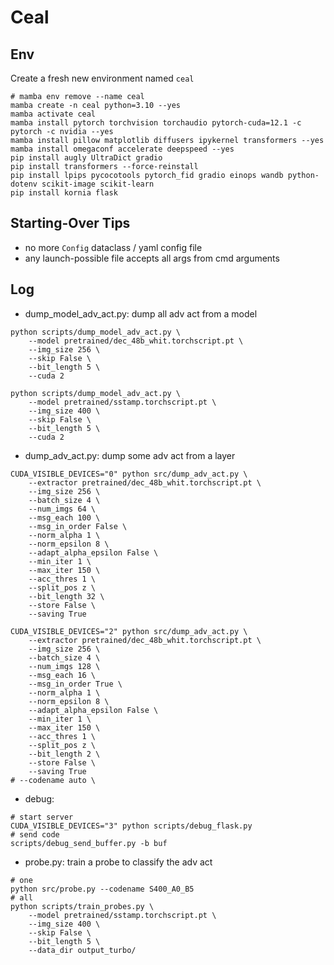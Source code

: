 # Ceal

## Env
Create a fresh new environment named `ceal`

```shell
# mamba env remove --name ceal
mamba create -n ceal python=3.10 --yes
mamba activate ceal
mamba install pytorch torchvision torchaudio pytorch-cuda=12.1 -c pytorch -c nvidia --yes
mamba install pillow matplotlib diffusers ipykernel transformers --yes
mamba install omegaconf accelerate deepspeed --yes
pip install augly UltraDict gradio
pip install transformers --force-reinstall
pip install lpips pycocotools pytorch_fid gradio einops wandb python-dotenv scikit-image scikit-learn 
pip install kornia flask
```


## Starting-Over Tips

- no more `Config` dataclass / yaml config file
- any launch-possible file accepts all args from cmd arguments

## Log

- dump_model_adv_act.py: dump all adv act from a model
```shell
python scripts/dump_model_adv_act.py \
    --model pretrained/dec_48b_whit.torchscript.pt \
    --img_size 256 \
    --skip False \
    --bit_length 5 \
    --cuda 2

python scripts/dump_model_adv_act.py \
    --model pretrained/sstamp.torchscript.pt \
    --img_size 400 \
    --skip False \
    --bit_length 5 \
    --cuda 2
```

- dump_adv_act.py: dump some adv act from a layer
```shell
CUDA_VISIBLE_DEVICES="0" python src/dump_adv_act.py \
    --extractor pretrained/dec_48b_whit.torchscript.pt \
    --img_size 256 \
    --batch_size 4 \
    --num_imgs 64 \
    --msg_each 100 \
    --msg_in_order False \
    --norm_alpha 1 \
    --norm_epsilon 8 \
    --adapt_alpha_epsilon False \
    --min_iter 1 \
    --max_iter 150 \
    --acc_thres 1 \
    --split_pos z \
    --bit_length 32 \
    --store False \
    --saving True

CUDA_VISIBLE_DEVICES="2" python src/dump_adv_act.py \
    --extractor pretrained/dec_48b_whit.torchscript.pt \
    --img_size 256 \
    --batch_size 4 \
    --num_imgs 128 \
    --msg_each 16 \
    --msg_in_order True \
    --norm_alpha 1 \
    --norm_epsilon 8 \
    --adapt_alpha_epsilon False \
    --min_iter 1 \
    --max_iter 150 \
    --acc_thres 1 \
    --split_pos z \
    --bit_length 2 \
    --store False \
    --saving True
# --codename auto \
```

- debug:
```shell
# start server
CUDA_VISIBLE_DEVICES="3" python scripts/debug_flask.py
# send code
scripts/debug_send_buffer.py -b buf
```

- probe.py: train a probe to classify the adv act
```shell
# one
python src/probe.py --codename S400_A0_B5
# all
python scripts/train_probes.py \
    --model pretrained/sstamp.torchscript.pt \
    --img_size 400 \
    --skip False \
    --bit_length 5 \
    --data_dir output_turbo/
```
